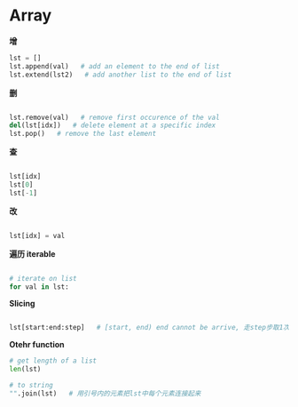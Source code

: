 # Array

**增**
```python
lst = []
lst.append(val)   # add an element to the end of list
lst.extend(lst2)   # add another list to the end of list
```

**删**
```python

lst.remove(val)   # remove first occurence of the val
del(lst[idx])   # delete element at a specific index
lst.pop()   # remove the last element

```

**查**
```python

lst[idx]
lst[0]
lst[-1]

```

**改**
```python

lst[idx] = val

```

**遍历 iterable**
```python

# iterate on list
for val in lst:

```

**Slicing**
```python

lst[start:end:step]   # [start, end) end cannot be arrive, 走step步取1次

```

**Otehr function**
```python
# get length of a list
len(lst)

# to string
"".join(lst)   # 用引号内的元素把lst中每个元素连接起来
```

